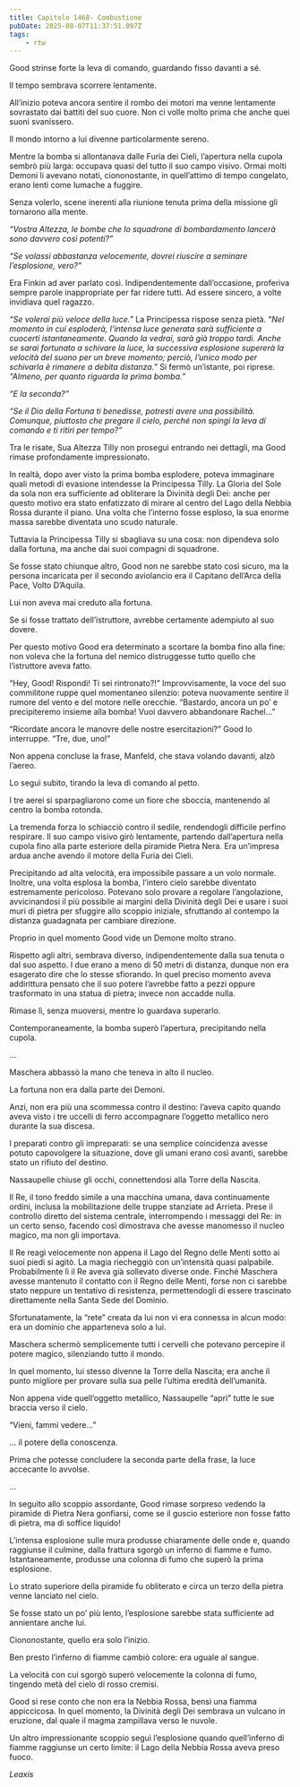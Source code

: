 ```yaml
---
title: Capitolo 1468- Combustione
pubDate: 2025-08-07T11:37:51.097Z
tags:
    - rtw
---
```



Good strinse forte la leva di comando, guardando fisso davanti a sé.


Il tempo sembrava scorrere lentamente.


All’inizio poteva ancora sentire il rombo dei motori ma venne lentamente sovrastato dai battiti del suo cuore. Non ci volle molto prima che anche quei suoni svanissero.


Il mondo intorno a lui divenne particolarmente sereno.


Mentre la bomba si allontanava dalle Furia dei Cieli, l’apertura nella cupola sembrò più larga: occupava quasi del tutto il suo campo visivo. Ormai molti Demoni li avevano notati, ciononostante, in quell’attimo di tempo congelato, erano lenti come lumache a fuggire.


Senza volerlo, scene inerenti alla riunione tenuta prima della missione gli tornarono alla mente.


<em>“Vostra Altezza, le bombe che lo squadrone di bombardamento lancerà sono davvero così potenti?”</em>


<em>“Se volassi abbastanza velocemente, dovrei riuscire a seminare l’esplosione, vero?”</em>


Era Finkin ad aver parlato così. Indipendentemente dall’occasione, proferiva sempre parole inappropriate per far ridere tutti. Ad essere sincero, a volte invidiava quel ragazzo.


<em>“Se volerai più veloce della luce.” </em>La Principessa rispose senza pietà. “<em>Nel momento in cui esploderà, l’intensa luce generata sarà sufficiente a cuocerti istantaneamente. Quando la vedrai, sarà già troppo tardi. Anche se sarai fortunato a schivare la luce, la successiva esplosione supererà la velocità del suono per un breve momento; perciò, l’unico modo per schivarla è rimanere a debita distanza.”</em> Si fermò un’istante, poi riprese.<em> “Almeno, per quanto riguarda la prima bomba.”</em>


<em>“E la seconda?”</em>


<em>“Se il Dio della Fortuna ti benedisse, potresti avere una possibilità. Comunque, piuttosto che pregare il cielo, perché non spingi la leva di comando e ti ritiri per tempo?”</em>


Tra le risate, Sua Altezza Tilly non proseguì entrando nei dettagli, ma Good rimase profondamente impressionato.


In realtà, dopo aver visto la prima bomba esplodere, poteva immaginare quali metodi di evasione intendesse la Principessa Tilly. La Gloria del Sole da sola non era sufficiente ad obliterare la Divinità degli Dei: anche per questo motivo era stato enfatizzato di mirare al centro del Lago della Nebbia Rossa durante il piano. Una volta che l’interno fosse esploso, la sua enorme massa sarebbe diventata uno scudo naturale.


Tuttavia la Principessa Tilly si sbagliava su una cosa: non dipendeva solo dalla fortuna, ma anche dai suoi compagni di squadrone.


Se fosse stato chiunque altro, Good non ne sarebbe stato così sicuro, ma la persona incaricata per il secondo aviolancio era il Capitano dell’Arca della Pace, Volto D’Aquila.


Lui non aveva mai creduto alla fortuna.


Se si fosse trattato dell’istruttore, avrebbe certamente adempiuto al suo dovere.


Per questo motivo Good era determinato a scortare la bomba fino alla fine: non voleva che la fortuna del nemico distruggesse tutto quello che l’istruttore aveva fatto.


“Hey, Good! Rispondi! Ti sei rintronato?!” Improvvisamente, la voce del suo commilitone ruppe quel momentaneo silenzio: poteva nuovamente sentire il rumore del vento e del motore nelle orecchie. “Bastardo, ancora un po’ e precipiteremo insieme alla bomba! Vuoi davvero abbandonare Rachel…”


“Ricordate ancora le manovre delle nostre esercitazioni?” Good lo interruppe. “Tre, due, uno!”


Non appena concluse la frase, Manfeld, che stava volando davanti, alzò l’aereo.


Lo seguì subito, tirando la leva di comando al petto.


I tre aerei si sparpagliarono come un fiore che sboccia, mantenendo al centro la bomba rotonda.


La tremenda forza lo schiacciò contro il sedile, rendendogli difficile perfino respirare. Il suo campo visivo girò lentamente, partendo dall’apertura nella cupola fino alla parte esteriore della piramide Pietra Nera. Era un’impresa ardua anche avendo il motore della Furia dei Cieli.


Precipitando ad alta velocità, era impossibile passare a un volo normale. Inoltre, una volta esplosa la bomba, l’intero cielo sarebbe diventato estremamente pericoloso. Potevano solo provare a regolare l’angolazione, avvicinandosi il più possibile ai margini della Divinità degli Dei e usare i suoi muri di pietra per sfuggire allo scoppio iniziale, sfruttando al contempo la distanza guadagnata per cambiare direzione.


Proprio in quel momento Good vide un Demone molto strano.


Rispetto agli altri, sembrava diverso, indipendentemente dalla sua tenuta o dal suo aspetto. I due erano a meno di 50 metri di distanza, dunque non era esagerato dire che lo stesse sfiorando. In quel preciso momento aveva addirittura pensato che il suo potere l’avrebbe fatto a pezzi oppure trasformato in una statua di pietra; invece non accadde nulla.


Rimase lì, senza muoversi, mentre lo guardava superarlo.


Contemporaneamente, la bomba superò l’apertura, precipitando nella cupola.






…






Maschera abbassò la mano che teneva in alto il nucleo.


La fortuna non era dalla parte dei Demoni.


Anzi, non era più una scommessa contro il destino: l’aveva capito quando aveva visto i tre uccelli di ferro accompagnare l’oggetto metallico nero durante la sua discesa.


I preparati contro gli impreparati: se una semplice coincidenza avesse potuto capovolgere la situazione, dove gli umani erano così avanti, sarebbe stato un rifiuto del destino.


Nassaupelle chiuse gli occhi, connettendosi alla Torre della Nascita.


Il Re, il tono freddo simile a una macchina umana, dava continuamente ordini, inclusa la mobilitazione delle truppe stanziate ad Arrieta. Prese il controllo diretto del sistema centrale, interrompendo i messaggi del Re: in un certo senso, facendo così dimostrava che avesse manomesso il nucleo magico, ma non gli importava.


Il Re reagì velocemente non appena il Lago del Regno delle Menti sotto ai suoi piedi si agitò. La magia riecheggiò con un’intensità quasi palpabile. Probabilmente lì il Re aveva già sollevato diverse onde. Finché Maschera avesse mantenuto il contatto con il Regno delle Menti, forse non ci sarebbe stato neppure un tentativo di resistenza, permettendogli di essere trascinato direttamente nella Santa Sede del Dominio.


Sfortunatamente, la “rete” creata da lui non vi era connessa in alcun modo: era un dominio che apparteneva solo a lui.


Maschera schermò semplicemente tutti i cervelli che potevano percepire il potere magico, silenziando tutto il mondo.


In quel momento, lui stesso divenne la Torre della Nascita; era anche il punto migliore per provare sulla sua pelle l’ultima eredità dell’umanità.


Non appena vide quell’oggetto metallico, Nassaupelle “aprì” tutte le sue braccia verso il cielo.


“Vieni, fammi vedere…”


… il potere della conoscenza.


Prima che potesse concludere la seconda parte della frase, la luce accecante lo avvolse.






…






In seguito allo scoppio assordante, Good rimase sorpreso vedendo la piramide di Pietra Nera gonfiarsi, come se il guscio esteriore non fosse fatto di pietra, ma di soffice liquido!


L’intensa esplosione sulle mura produsse chiaramente delle onde e, quando raggiunse il culmine, dalla frattura sgorgò un inferno di fiamme e fumo. Istantaneamente, produsse una colonna di fumo che superò la prima esplosione.


Lo strato superiore della piramide fu obliterato e circa un terzo della pietra venne lanciato nel cielo.


Se fosse stato un po’ più lento, l’esplosione sarebbe stata sufficiente ad annientare anche lui.


Ciononostante, quello era solo l’inizio.


Ben presto l’inferno di fiamme cambiò colore: era uguale al sangue.


La velocità con cui sgorgò superò velocemente la colonna di fumo, tingendo metà del cielo di rosso cremisi.


Good si rese conto che non era la Nebbia Rossa, bensì una fiamma appiccicosa. In quel momento, la Divinità degli Dei sembrava un vulcano in eruzione, dal quale il magma zampillava verso le nuvole.


Un altro impressionante scoppio seguì l’esplosione quando quell’inferno di fiamme raggiunse un certo limite: il Lago della Nebbia Rossa aveva preso fuoco.










<em>Leaxis</em>
                                


                                




